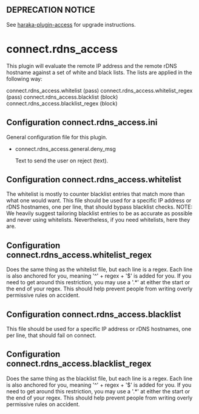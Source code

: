 ## DEPRECATION NOTICE

See [haraka-plugin-access](https://github.com/haraka/haraka-plugin-access)
for upgrade instructions.

# connect.rdns_access

This plugin will evaluate the remote IP address and the remote rDNS hostname
against a set of white and black lists. The lists are applied in the following
way:

connect.rdns_access.whitelist (pass)
connect.rdns_access.whitelist_regex (pass)
connect.rdns_access.blacklist (block)
connect.rdns_access.blacklist_regex (block)

## Configuration connect.rdns_access.ini

General configuration file for this plugin.

- connect.rdns_access.general.deny_msg

  Text to send the user on reject (text).

## Configuration connect.rdns_access.whitelist

The whitelist is mostly to counter blacklist entries that match more than
what one would want. This file should be used for a specific IP address
or rDNS hostnames, one per line, that should bypass blacklist checks.
NOTE: We heavily suggest tailoring blacklist entries to be as accurate as
possible and never using whitelists. Nevertheless, if you need whitelists,
here they are.

## Configuration connect.rdns_access.whitelist_regex

Does the same thing as the whitelist file, but each line is a regex.
Each line is also anchored for you, meaning '^' + regex + '$' is added for
you. If you need to get around this restriction, you may use a '.\*' at
either the start or the end of your regex. This should help prevent people
from writing overly permissive rules on accident.

## Configuration connect.rdns_access.blacklist

This file should be used for a specific IP address or rDNS hostnames, one
per line, that should fail on connect.

## Configuration connect.rdns_access.blacklist_regex

Does the same thing as the blacklist file, but each line is a regex.
Each line is also anchored for you, meaning '^' + regex + '$' is added for
you. If you need to get around this restriction, you may use a '.\*' at
either the start or the end of your regex. This should help prevent people
from writing overly permissive rules on accident.
